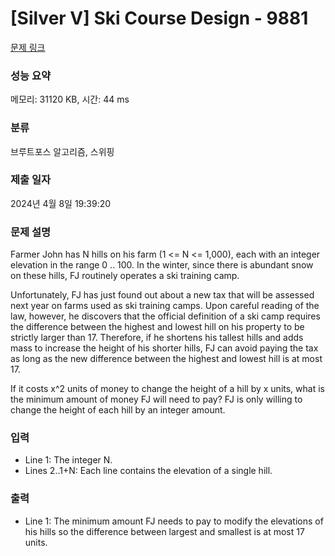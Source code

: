 # [Silver V] Ski Course Design - 9881 

[문제 링크](https://www.acmicpc.net/problem/9881) 

### 성능 요약

메모리: 31120 KB, 시간: 44 ms

### 분류

브루트포스 알고리즘, 스위핑

### 제출 일자

2024년 4월 8일 19:39:20

### 문제 설명

<p>Farmer John has N hills on his farm (1 <= N <= 1,000), each with an integer elevation in the range 0 .. 100.  In the winter, since there is abundant snow on these hills, FJ routinely operates a ski training camp.</p><p>Unfortunately, FJ has just found out about a new tax that will be assessed next year on farms used as ski training camps.  Upon careful reading of the law, however, he discovers that the official definition of a ski camp requires the difference between the highest and lowest hill on his property to be strictly larger than 17.  Therefore, if he shortens his tallest hills and adds mass to increase the height of his shorter hills, FJ can avoid paying the tax as long as the new difference between the highest and lowest hill is at most 17.</p><p>If it costs x^2 units of money to change the height of a hill by x units, what is the minimum amount of money FJ will need to pay?  FJ is only willing to change the height of each hill by an integer amount.</p>

### 입력 

 <ul><li>Line 1: The integer N.</li><li>Lines 2..1+N: Each line contains the elevation of a single hill.</li></ul>

### 출력 

 <ul><li>Line 1: The minimum amount FJ needs to pay to modify the elevations of his hills so the difference between largest and smallest is at most 17 units.</li></ul>

